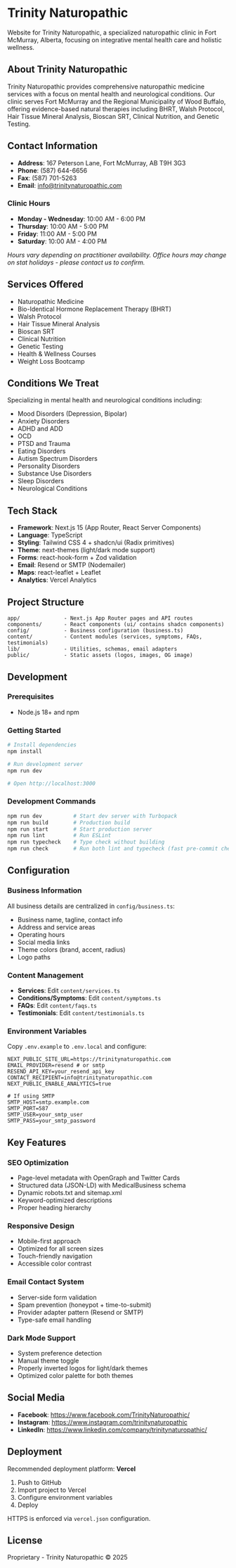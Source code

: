 # Trinity Naturopathic

Website for Trinity Naturopathic, a specialized naturopathic clinic in Fort McMurray, Alberta, focusing on integrative mental health care and holistic wellness.

## About Trinity Naturopathic

Trinity Naturopathic provides comprehensive naturopathic medicine services with a focus on mental health and neurological conditions. Our clinic serves Fort McMurray and the Regional Municipality of Wood Buffalo, offering evidence-based natural therapies including BHRT, Walsh Protocol, Hair Tissue Mineral Analysis, Bioscan SRT, Clinical Nutrition, and Genetic Testing.

## Contact Information

- **Address**: 167 Peterson Lane, Fort McMurray, AB T9H 3G3
- **Phone**: (587) 644-6656
- **Fax**: (587) 701-5263
- **Email**: info@trinitynaturopathic.com

### Clinic Hours

- **Monday - Wednesday**: 10:00 AM - 6:00 PM
- **Thursday**: 10:00 AM - 5:00 PM
- **Friday**: 11:00 AM - 5:00 PM
- **Saturday**: 10:00 AM - 4:00 PM

*Hours vary depending on practitioner availability. Office hours may change on stat holidays - please contact us to confirm.*

## Services Offered

- Naturopathic Medicine
- Bio-Identical Hormone Replacement Therapy (BHRT)
- Walsh Protocol
- Hair Tissue Mineral Analysis
- Bioscan SRT
- Clinical Nutrition
- Genetic Testing
- Health & Wellness Courses
- Weight Loss Bootcamp

## Conditions We Treat

Specializing in mental health and neurological conditions including:
- Mood Disorders (Depression, Bipolar)
- Anxiety Disorders
- ADHD and ADD
- OCD
- PTSD and Trauma
- Eating Disorders
- Autism Spectrum Disorders
- Personality Disorders
- Substance Use Disorders
- Sleep Disorders
- Neurological Conditions

## Tech Stack

- **Framework**: Next.js 15 (App Router, React Server Components)
- **Language**: TypeScript
- **Styling**: Tailwind CSS 4 + shadcn/ui (Radix primitives)
- **Theme**: next-themes (light/dark mode support)
- **Forms**: react-hook-form + Zod validation
- **Email**: Resend or SMTP (Nodemailer)
- **Maps**: react-leaflet + Leaflet
- **Analytics**: Vercel Analytics

## Project Structure

```
app/              - Next.js App Router pages and API routes
components/       - React components (ui/ contains shadcn components)
config/           - Business configuration (business.ts)
content/          - Content modules (services, symptoms, FAQs, testimonials)
lib/              - Utilities, schemas, email adapters
public/           - Static assets (logos, images, OG image)
```

## Development

### Prerequisites

- Node.js 18+ and npm

### Getting Started

```bash
# Install dependencies
npm install

# Run development server
npm run dev

# Open http://localhost:3000
```

### Development Commands

```bash
npm run dev          # Start dev server with Turbopack
npm run build        # Production build
npm run start        # Start production server
npm run lint         # Run ESLint
npm run typecheck    # Type check without building
npm run check        # Run both lint and typecheck (fast pre-commit check)
```

## Configuration

### Business Information

All business details are centralized in `config/business.ts`:
- Business name, tagline, contact info
- Address and service areas
- Operating hours
- Social media links
- Theme colors (brand, accent, radius)
- Logo paths

### Content Management

- **Services**: Edit `content/services.ts`
- **Conditions/Symptoms**: Edit `content/symptoms.ts`
- **FAQs**: Edit `content/faqs.ts`
- **Testimonials**: Edit `content/testimonials.ts`

### Environment Variables

Copy `.env.example` to `.env.local` and configure:

```env
NEXT_PUBLIC_SITE_URL=https://trinitynaturopathic.com
EMAIL_PROVIDER=resend # or smtp
RESEND_API_KEY=your_resend_api_key
CONTACT_RECIPIENT=info@trinitynaturopathic.com
NEXT_PUBLIC_ENABLE_ANALYTICS=true

# If using SMTP
SMTP_HOST=smtp.example.com
SMTP_PORT=587
SMTP_USER=your_smtp_user
SMTP_PASS=your_smtp_password
```

## Key Features

### SEO Optimization

- Page-level metadata with OpenGraph and Twitter Cards
- Structured data (JSON-LD) with MedicalBusiness schema
- Dynamic robots.txt and sitemap.xml
- Keyword-optimized descriptions
- Proper heading hierarchy

### Responsive Design

- Mobile-first approach
- Optimized for all screen sizes
- Touch-friendly navigation
- Accessible color contrast

### Email Contact System

- Server-side form validation
- Spam prevention (honeypot + time-to-submit)
- Provider adapter pattern (Resend or SMTP)
- Type-safe email handling

### Dark Mode Support

- System preference detection
- Manual theme toggle
- Properly inverted logos for light/dark themes
- Optimized color palette for both themes

## Social Media

- **Facebook**: https://www.facebook.com/TrinityNaturopathic/
- **Instagram**: https://www.instagram.com/trinitynaturopathic
- **LinkedIn**: https://www.linkedin.com/company/trinitynaturopathic/

## Deployment

Recommended deployment platform: **Vercel**

1. Push to GitHub
2. Import project to Vercel
3. Configure environment variables
4. Deploy

HTTPS is enforced via `vercel.json` configuration.

## License

Proprietary - Trinity Naturopathic © 2025
